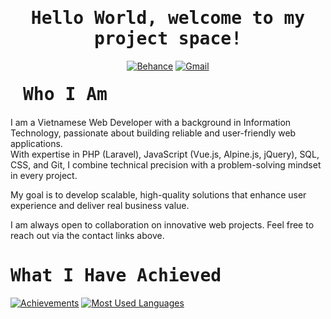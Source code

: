 <h1 align='center'><samp><strong>Hello World, welcome to my project space!</strong></samp></h1>

<div align='center'>
  
  [![Behance](https://img.shields.io/badge/Behance-dntrung044-blue?logo=Behance&logoColor=white&labelColor=black)](https://www.behance.net/dntrung044)
  [![Gmail](https://img.shields.io/badge/Gmail-dntrung044%40gmail.com-blue?logo=Gmail&logoColor=white&labelColor=black)](mailto:dntrung044@gmail.com)
  
</div>

<h1 align='left' style='margin: 20px;'><samp><strong>Who I Am</strong></samp></h1>

<p align='left'>

I am a Vietnamese Web Developer with a background in Information Technology, passionate about building reliable and user-friendly web applications.  
With expertise in PHP (Laravel), JavaScript (Vue.js, Alpine.js, jQuery), SQL, CSS, and Git, I combine technical precision with a problem-solving mindset in every project.  

My goal is to develop scalable, high-quality solutions that enhance user experience and deliver real business value.  

I am always open to collaboration on innovative web projects. Feel free to reach out via the contact links above.  

</p>

<h1 align='left'><samp><strong>What I Have Achieved</strong></samp></h1>

<a href="#">![Achievements](https://github-readme-stats.vercel.app/api?username=dntrung044&theme=holi&count_private=true&hide_border=true&rank_icon=github&line_height=20)</a>
<a href="#">![Most Used Languages](https://github-readme-stats.vercel.app/api/top-langs/?username=dntrung044&layout=compact&theme=holi&count_private=true&hide_border=true)</a>
